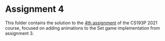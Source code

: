 # Assignment 4

This folder contains the solution to the [4th assignment](https://cs193p.sites.stanford.edu/sites/g/files/sbiybj16636/files/media/file/assignment_4_0.pdf) of the CS193P 2021 course, focused on adding animations to the Set game implementation from assignment 3.
